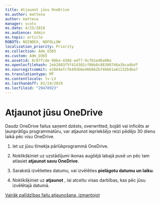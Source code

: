 ```yaml
---
title: Atjaunot jūsu OneDrive
ms.author: matteva
author: matteva
manager: scotv
ms.date: 4/25/2018
ms.audience: Admin
ms.topic: article
ROBOTS: NOINDEX, NOFOLLOW
localization_priority: Priority
ms.collection: Adm_O365
ms.custom: Adm_O365
ms.assetid: 8c07fc4e-98ba-438d-a4f7-9cfb1ed6a08a
ms.openlocfilehash: 2eb2803f5f414302cf0bb8c88380746a3bca4bdf
ms.sourcegitcommit: e2864efcfb493b6e46b662b746661a61232bdba7
ms.translationtype: MT
ms.contentlocale: lv-LV
ms.lasthandoff: 01/24/2019
ms.locfileid: "29478923"
---
```

# <a name="restore-your-onedrive"></a>Atjaunot jūsu OneDrive

Daudz OneDrive failus saņemt dzēsts, overwritted, bojāti vai inficēts ar ļaunprātīgu programmatūru, var atjaunot iepriekšējo reizi pēdējo 30 dienu laikā pēc visu OneDrive.
  
1. Iet uz jūsu tīmekļa pārlūkprogrammā OneDrive.
    
2. Noklikšķiniet uz uzstādījumi ikonas augšējā labajā pusē un pēc tam atlasiet **atjaunot savu OneDrive**.
    
3. Sarakstā izvēlieties datumu, vai izvēlēties **pielāgotu datumu un laiku**.
    
4. Noklikšķiniet uz **atjaunot** , lai atceltu visas darbības, kas pēc jūsu izvēlētajā datumā. 
    
[Vairāk palīdzības failu atjaunošana, izmantojot](https://go.microsoft.com/fwlink/?linkid=872874)
  

